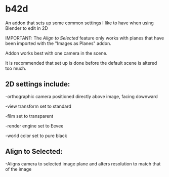# b42d
An addon that sets up some common settings I like to have when using Blender to edit in 2D

IMPORTANT:
The *Align to Selected* feature only works with planes that have been imported with the "Images as Planes" addon.

Addon works best with one camera in the scene.

It is recommended that set up is done before the default scene is altered too much.


## 2D settings include:

-orthographic camera positioned directly above image, facing downward

-view transform set to standard

-film set to transparent

-render engine set to Eevee

-world color set to pure black


## Align to Selected:

-Aligns camera to selected image plane and alters resolution to match that of the image
